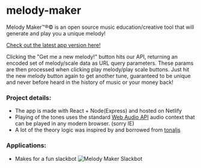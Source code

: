 # melody-maker
Melody Maker™®© is an open source music education/creative tool that will generate and play you a unique melody!

[Check out the latest app version here!](https://zen-cori-c5a337.netlify.app/) 

Clicking the "Get me a new melody!" button hits our API, returning an encoded set of melody/scale data as URL query parameters. These params are then processed when clicking play melody/play scale buttons. Just hit the new melody button again to get another tune, guaranteed to be unique and never before heard in the history of music or your money back!

### Project details:
- The app is made with React + Node(Express) and hosted on Netlify
- Playing of the tones uses the standard [Web Audio API](https://developer.mozilla.org/en-US/docs/Web/API/Web_Audio_API) audio context that can be played in any modern browser. (sorry IE)
- A lot of the theory logic was inspired by and borrowed from [tonaljs](https://github.com/tonaljs/tonal)

### Applications:
- Makes for a fun slackbot ![Melody Maker Slackbot](/images/slackbot-response.png)
